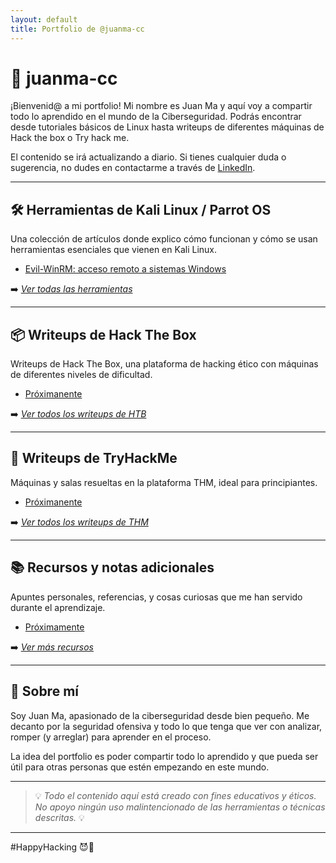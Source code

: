 ```yaml
---
layout: default
title: Portfolio de @juanma-cc
---
```


# 👾 juanma-cc

¡Bienvenid@ a mi portfolio! Mi nombre es Juan Ma y aquí voy a compartir todo lo aprendido en el mundo de la Ciberseguridad. 
Podrás encontrar desde tutoriales básicos de Linux hasta writeups de diferentes máquinas de Hack the box o Try hack me.

El contenido se irá actualizando a diario. Si tienes cualquier duda o sugerencia, no dudes en contactarme a través de [LinkedIn](https://www.linkedin.com/in/juanma-cc/).

---

## 🛠️ Herramientas de Kali Linux / Parrot OS

Una colección de artículos donde explico cómo funcionan y cómo se usan herramientas esenciales que vienen en Kali Linux.

- [Evil-WinRM: acceso remoto a sistemas Windows](/tools/evilwinrm)

<!-- - [nmap: escaneo de red básico y avanzado](/tools/nmap) -->

➡️ *[Ver todas las herramientas](./tools)*

<!-- ---

## 🧠 Fundamentos de Linux y Ciberseguridad

Pequeñas guías y notas sobre conceptos clave que todo profesional debería conocer.

- [Permisos en Linux explicados fácil](/fundamentos/permisos-linux)
- [Qué es y cómo funciona TCP/IP](/fundamentos/tcp-ip)
- [Comandos esenciales de terminal](/fundamentos/comandos-basicos)
- [Modelos de amenazas y tipos de ataques](/fundamentos/modelos-amenazas)

➡️ *[Ver todos los fundamentos](./fundamentos)*

--- -->

---
## 📦 Writeups de Hack The Box

Writeups de Hack The Box, una plataforma de hacking ético con máquinas de diferentes niveles de dificultad.

- [Próximanente](./htb-writeups)

➡️ *[Ver todos los writeups de HTB](./htb-writeups)*

---

## 🧪 Writeups de TryHackMe

Máquinas y salas resueltas en la plataforma THM, ideal para principiantes.

- [Próximanente](./thm-writeups)

➡️ *[Ver todos los writeups de THM](./thm-writeups)*

---

## 📚 Recursos y notas adicionales

Apuntes personales, referencias, y cosas curiosas que me han servido durante el aprendizaje.

- [Próximamente](./recursos)

➡️ *[Ver más recursos](./recursos)*

---

## 🚀 Sobre mí

Soy Juan Ma, apasionado de la ciberseguridad desde bien pequeño.
Me decanto por la seguridad ofensiva y todo lo que tenga que ver con analizar, romper (y arreglar) para aprender en el proceso.  

La idea del portfolio es poder compartir todo lo aprendido y que pueda ser útil para otras personas que estén empezando en este mundo.

---

> 💡 *Todo el contenido aquí está creado con fines educativos y éticos. No apoyo ningún uso malintencionado de las herramientas o técnicas descritas.* 💡

---

#HappyHacking 😈🎩
